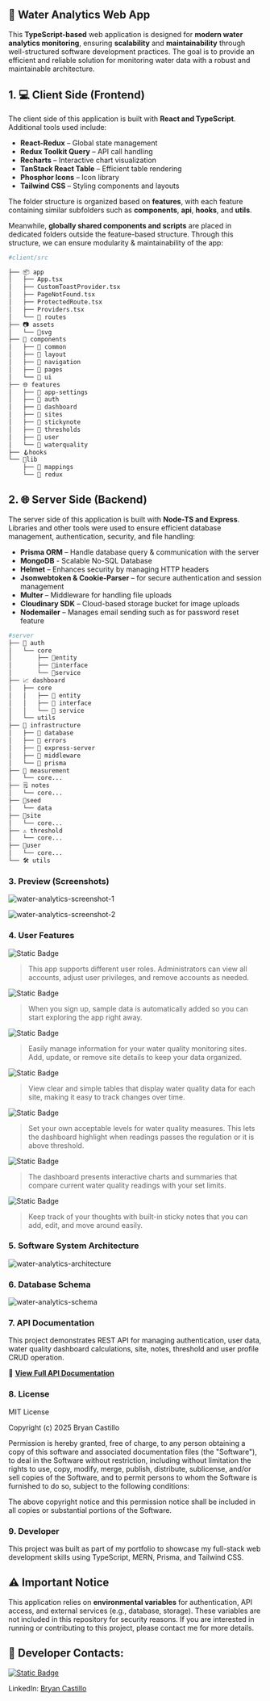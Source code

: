 ## 🌊 Water Analytics Web App

This **TypeScript-based** web application is designed for **modern water analytics monitoring**, ensuring **scalability** and **maintainability** through well-structured software development practices. The goal is to provide an efficient and reliable solution for monitoring water data with a robust and maintainable architecture.

## 1. 💻 Client Side (Frontend)

The client side of this application is built with **React and TypeScript**. Additional tools used include:

- **React-Redux** – Global state management
- **Redux Toolkit Query** – API call handling
- **Recharts** – Interactive chart visualization
- **TanStack React Table** – Efficient table rendering
- **Phosphor Icons** – Icon library
- **Tailwind CSS** – Styling components and layouts

The folder structure is organized based on **features**, with each feature containing similar subfolders such as **components**, **api**, **hooks**, and **utils**.

Meanwhile, **globally shared components and scripts** are placed in dedicated folders outside the feature-based structure. Through this structure, we can ensure modularity & maintainability of the app:

```bash
#client/src

├── 📦 app
│   ├── App.tsx
│   ├── CustomToastProvider.tsx
│   ├── PageNotFound.tsx
│   ├── ProtectedRoute.tsx
│   ├── Providers.tsx
│   └── 📂 routes
├── 📷 assets
│   └── 📂svg
├── 🧩 components
│   ├── 📂 common
│   ├── 📂 layout
│   ├── 📂 navigation
│   ├── 📂 pages
│   └── 📂 ui
├── 🌐 features
│   ├── 📂 app-settings
│   ├── 📂 auth
│   ├── 📂 dashboard
│   ├── 📂 sites
│   ├── 📂 stickynote
│   ├── 📂 thresholds
│   ├── 📂 user
│   └── 📂 waterquality
├── 🪝hooks
└── 📖lib
    ├── 📂 mappings
    └── 📂 redux

```

## 2. 🌐 Server Side (Backend)

The server side of this application is built with **Node-TS and Express**. Libraries and other tools were used to ensure efficient database management, authentication, security, and file handling:

- **Prisma ORM** – Handle database query & communication with the server
- **MongoDB** - Scalable No-SQL Database
- **Helmet** – Enhances security by managing HTTP headers
- **Jsonwebtoken & Cookie-Parser** – for secure authentication and session management
- **Multer** – Middleware for handling file uploads
- **Cloudinary SDK** – Cloud-based storage bucket for image uploads
- **Nodemailer** – Manages email sending such as for password reset feature

```bash
#server
├── 🔑 auth
│   └── core
│       ├── 📂entity
│       ├── 📂interface
│       └── 📂service
├── 📈 dashboard
│   ├── core
│   │   ├── 📂 entity
│   │   ├── 📂 interface
│   │   └── 📂 service
│   └── utils
├── 🏢 infrastructure
│   ├── 📁 database
│   ├── 📁 errors
│   ├── 📁 express-server
│   ├── 📁 middleware
│   └── 📁 prisma
├── 📏 measurement
│   └── core...
├── 🗒️ notes
│   └── core...
├── 🌱seed
│   └── data
├── 📌site
│   └── core...
├── ⚠️ threshold
│   └── core...
├── 🙂user
│   └── core...
└── 🛠️ utils
```

### 3. Preview (Screenshots)

![water-analytics-screenshot-1](preview1.png)

![water-analytics-screenshot-2](preview2.png)

### 4. User Features

![Static Badge](https://img.shields.io/badge/User_Role_Management-%23006da3?style=flat)

> This app supports different user roles. Administrators can view all accounts, adjust user privileges, and remove accounts as needed.

![Static Badge](https://img.shields.io/badge/Readily_Available_Data_Templates-%23006da3?style=flat)

> When you sign up, sample data is automatically added so you can start exploring the app right away.

![Static Badge](https://img.shields.io/badge/Monitoring_Site_Data_Management-%23006da3?style=flat)

> Easily manage information for your water quality monitoring sites. Add, update, or remove site details to keep your data organized.

![Static Badge](https://img.shields.io/badge/Intuitive_Water_Quality_Table-%23006da3?style=flat)

> View clear and simple tables that display water quality data for each site, making it easy to track changes over time.

![Static Badge](https://img.shields.io/badge/Customizable_Parameter_Thresholds-%23006da3?style=flat)

> Set your own acceptable levels for water quality measures. This lets the dashboard highlight when readings passes the regulation or it is above threshold.

![Static Badge](https://img.shields.io/badge/Dashboard_Analytics-%23006da3?style=flat)

> The dashboard presents interactive charts and summaries that compare current water quality readings with your set limits.

![Static Badge](https://img.shields.io/badge/Sticky_Notes_App-%23006da3?style=flat)

> Keep track of your thoughts with built-in sticky notes that you can add, edit, and move around easily.

### 5. Software System Architecture

![water-analytics-architecture](architecture.png)

### 6. Database Schema

![water-analytics-schema](schema.png)

### 7. API Documentation

This project demonstrates REST API for managing authentication, user data, water quality dashboard calculations, site, notes, threshold and user profile CRUD operation.

📖 **[View Full API Documentation](server/docs/index.md)**

### 8. License

MIT License

Copyright (c) 2025 Bryan Castillo

Permission is hereby granted, free of charge, to any person obtaining a copy of this software and associated documentation files (the "Software"), to deal in the Software without restriction, including without limitation the rights to use, copy, modify, merge, publish, distribute, sublicense, and/or sell copies of the Software, and to permit persons to whom the Software is furnished to do so, subject to the following conditions:

The above copyright notice and this permission notice shall be included in all copies or substantial portions of the Software.

### 9. Developer

This project was built as part of my portfolio to showcase my full-stack web development skills using TypeScript, MERN, Prisma, and Tailwind CSS.

## ⚠️ Important Notice

This application relies on **environmental variables** for authentication, API access, and external services (e.g., database, storage). These variables are not included in this repository for security reasons. If you are interested in running or contributing to this project, please contact me for more details.

## 🔗 Developer Contacts:

[![Static Badge](https://img.shields.io/badge/bryancastillo10-%23181717?style=social&logo=github)](https://github.com/bryancastillo10)

LinkedIn: [Bryan Castillo ][2]

[2]:[https://www.linkedin.com/in/bryan-castillo-479101171/]
